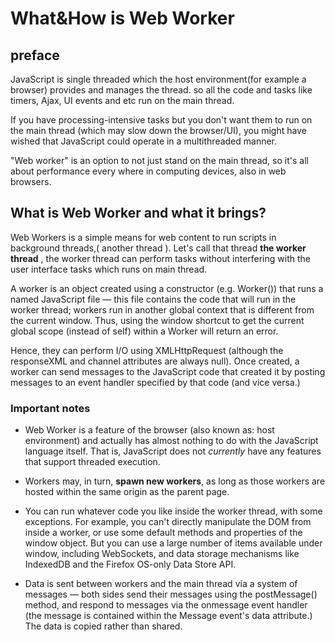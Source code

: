 # What&How is Web Worker

## preface

JavaScript is single threaded which the host environment(for example a browser) provides and manages the thread. so all the code and tasks like timers, Ajax, UI events and etc run on the main thread.

If you have processing-intensive tasks but you don't want them to run on the main thread (which may slow down the browser/UI), you might have wished that JavaScript could operate in a multithreaded manner.

"Web worker" is an option to not just stand on the main thread, so it's all about performance every where in computing devices, also in web browsers.

## What is Web Worker and what it brings?

Web Workers is a simple means for web content to run scripts in background threads,( another thread ).
Let's call that thread **the worker thread** , the worker thread can perform tasks without interfering with the user interface tasks which runs on main thread.

A worker is an object created using a constructor (e.g. Worker()) that runs a named JavaScript file — this file contains the code that will run in the worker thread; workers run in another global context that is different from the current window. Thus, using the window shortcut to get the current global scope (instead of self) within a Worker will return an error.

Hence, they can perform I/O using XMLHttpRequest (although the responseXML and channel attributes are always null). Once created, a worker can send messages to the JavaScript code that created it by posting messages to an event handler specified by that code (and vice versa.)

### Important notes 

- Web Worker is a feature of the browser (also known as: host environment) and actually has almost nothing to do with the JavaScript language itself. That is, JavaScript does not *currently* have any features that support threaded execution.

- Workers may, in turn, **spawn new workers**, as long as those workers are hosted within the same origin as the parent page.

- You can run whatever code you like inside the worker thread, with some exceptions. For example, you can't directly manipulate the DOM from inside a worker, or use some default methods and properties of the window object. But you can use a large number of items available under window, including WebSockets, and data storage mechanisms like IndexedDB and the Firefox OS-only Data Store API.

- Data is sent between workers and the main thread via a system of messages — both sides send their messages using the postMessage() method, and respond to messages via the onmessage event handler (the message is contained within the Message event's data attribute.) The data is copied rather than shared.